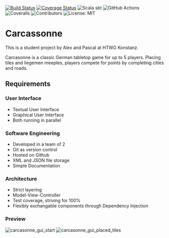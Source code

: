 [![Build Status](https://github.com/schmidtale/Carcassonne/actions/workflows/scala.yml/badge.svg)](https://github.com/schmidtale/Carcassonne/actions/workflows/scala.yml)
[![Coverage Status](https://coveralls.io/repos/github/schmidtale/Carcassonne/badge.svg?branch=master&service=github)](https://coveralls.io/github/schmidtale/Carcassonne?branch=master)
![Scala sbt](https://img.shields.io/badge/Scala-sbt-red?style=flat&logo=Scala&logoColor=%23dc322f&color=%23dc322f)
![GitHub Actions](https://img.shields.io/badge/github%20actions-%232671E5.svg?logo=githubactions&logoColor=white)
![Coveralls](https://img.shields.io/badge/Coveralls-3F5767?logo=coveralls&logoColor=fff)
![Contributors](https://img.shields.io/badge/Contributors-2-blue?style=flat)
![License: MIT](https://img.shields.io/badge/License-MIT-yellow.svg)

# Carcassonne
This is a student project by Alex and Pascal at HTWG Konstanz.

Carcasonne is a classic German tabletop game for up to 5 players.
Placing tiles and liegemen meeples, players compete for points by completing cities and roads.

## Requirements
### User Interface
- Textual User Interface
- Graphical User Interface
- Both running in parallel

### Software Engineering
- Developed in a team of 2
- Git as version control
- Hosted on Github
- XML and JSON file storage
- Simple Documentation

### Architecture
- Strict layering
- Model-View-Controller
- Test coverage, striving for 100%
- Flexibly exchangable components through Dependency Injection

### Preview
![carcasonne_gui_start](https://cdn.discordapp.com/attachments/766948978914099203/1329369787574255646/image.png?ex=678a1797&is=6788c617&hm=749c9ee7223714c9014ff25bf2272c98d91ee951cdda52783d6332316201bae1&)
![carcasonne_gui_placed_tiles](https://cdn.discordapp.com/attachments/766948978914099203/1329371559130959905/image.png?ex=678c137e&is=678ac1fe&hm=0ef8b128450e8f0fa7c0dc42dcc68f11997856043702eddf6c05bd9bb6cb2c4a&)
